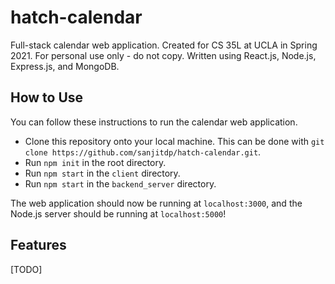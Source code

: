 # hatch-calendar
Full-stack calendar web application. Created for CS 35L at UCLA in Spring 2021. For personal use only - do not copy. Written using React.js, Node.js, Express.js, and MongoDB.

## How to Use

You can follow these instructions to run the calendar web application.

- Clone this repository onto your local machine. This can be done with ```git clone https://github.com/sanjitdp/hatch-calendar.git```.
- Run ```npm init``` in the root directory.
- Run ```npm start``` in the ```client``` directory.
- Run ```npm start``` in the ```backend_server``` directory.

The web application should now be running at ```localhost:3000```, and the Node.js server should be running at ```localhost:5000```!

## Features
[TODO]
